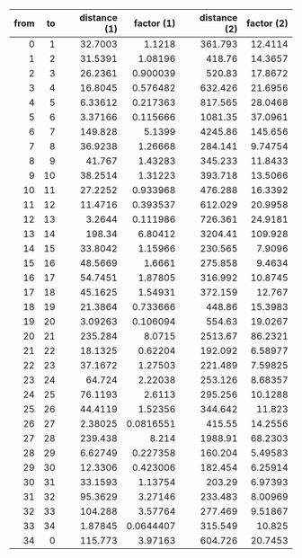 |   from |   to |   distance (1) |   factor (1) |   distance (2) |   factor (2) |
|-------:|-----:|---------------:|-------------:|---------------:|-------------:|
|      0 |    1 |       32.7003  |    1.1218    |        361.793 |     12.4114  |
|      1 |    2 |       31.5391  |    1.08196   |        418.76  |     14.3657  |
|      2 |    3 |       26.2361  |    0.900039  |        520.83  |     17.8672  |
|      3 |    4 |       16.8045  |    0.576482  |        632.426 |     21.6956  |
|      4 |    5 |        6.33612 |    0.217363  |        817.565 |     28.0468  |
|      5 |    6 |        3.37166 |    0.115666  |       1081.35  |     37.0961  |
|      6 |    7 |      149.828   |    5.1399    |       4245.86  |    145.656   |
|      7 |    8 |       36.9238  |    1.26668   |        284.141 |      9.74754 |
|      8 |    9 |       41.767   |    1.43283   |        345.233 |     11.8433  |
|      9 |   10 |       38.2514  |    1.31223   |        393.718 |     13.5066  |
|     10 |   11 |       27.2252  |    0.933968  |        476.288 |     16.3392  |
|     11 |   12 |       11.4716  |    0.393537  |        612.029 |     20.9958  |
|     12 |   13 |        3.2644  |    0.111986  |        726.361 |     24.9181  |
|     13 |   14 |      198.34    |    6.80412   |       3204.41  |    109.928   |
|     14 |   15 |       33.8042  |    1.15966   |        230.565 |      7.9096  |
|     15 |   16 |       48.5669  |    1.6661    |        275.858 |      9.4634  |
|     16 |   17 |       54.7451  |    1.87805   |        316.992 |     10.8745  |
|     17 |   18 |       45.1625  |    1.54931   |        372.159 |     12.767   |
|     18 |   19 |       21.3864  |    0.733666  |        448.86  |     15.3983  |
|     19 |   20 |        3.09263 |    0.106094  |        554.63  |     19.0267  |
|     20 |   21 |      235.284   |    8.0715    |       2513.67  |     86.2321  |
|     21 |   22 |       18.1325  |    0.62204   |        192.092 |      6.58977 |
|     22 |   23 |       37.1672  |    1.27503   |        221.489 |      7.59825 |
|     23 |   24 |       64.724   |    2.22038   |        253.126 |      8.68357 |
|     24 |   25 |       76.1193  |    2.6113    |        295.256 |     10.1288  |
|     25 |   26 |       44.4119  |    1.52356   |        344.642 |     11.823   |
|     26 |   27 |        2.38025 |    0.0816551 |        415.55  |     14.2556  |
|     27 |   28 |      239.438   |    8.214     |       1988.91  |     68.2303  |
|     28 |   29 |        6.62749 |    0.227358  |        160.204 |      5.49583 |
|     29 |   30 |       12.3306  |    0.423006  |        182.454 |      6.25914 |
|     30 |   31 |       33.1593  |    1.13754   |        203.29  |      6.97393 |
|     31 |   32 |       95.3629  |    3.27146   |        233.483 |      8.00969 |
|     32 |   33 |      104.288   |    3.57764   |        277.469 |      9.51867 |
|     33 |   34 |        1.87845 |    0.0644407 |        315.549 |     10.825   |
|     34 |    0 |      115.773   |    3.97163   |        604.726 |     20.7453  |